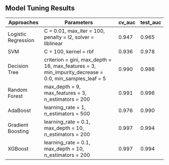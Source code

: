 ## Model Tuning Results

| Approaches          | Parameters                                                                                            | cv_auc | test_auc |
| ------------------- | ----------------------------------------------------------------------------------------------------- | ------ | -------- |
| Logistic Regression | C = 0.01, max_iter = 100, penalty = l2, solver = liblinear                                            | 0.947  | 0.965    |
| SVM                 | C = 100, kernel = rbf                                                                                 | 0.936  | 0.978    |
| Decision Tree       | criterion = gini, max_depth = 16, max_features = 3, min_impurity_decrease = 0.0, min_samples_leaf = 5 | 0.990  | 0.986    |
| Random Forest       | max_depth = 9, max_features = 3, n_estimators = 200                                                   | 0.991  | 0.996    |
| AdaBoost            | learning_rate = 1, n_estimators = 500                                                                 | 0.976  | 0.990    |
| Gradient Boosting   | learning_rate = 0.1, max_depth = 10, n_estimators = 200                                               | 0.997  | 0.994    |
| XGBoost             | learning_rate = 0.1, max_depth = 10, n_estimators = 200                                               | 0.997  | 0.994    |
